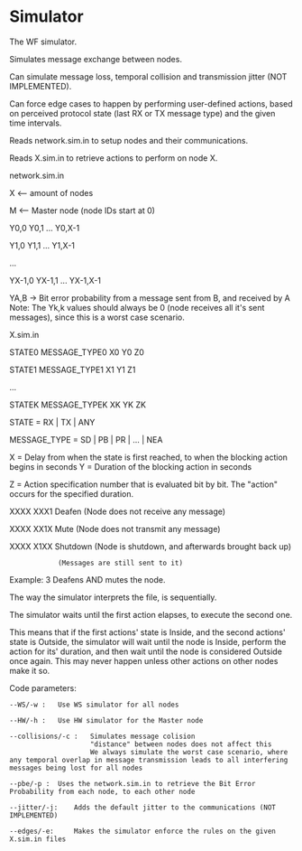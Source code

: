 # Simulator

The WF simulator.

Simulates message exchange between nodes.

Can simulate message loss, temporal collision and transmission jitter (NOT IMPLEMENTED).

Can force edge cases to happen by performing user-defined actions, based on perceived protocol state (last RX or TX message type) and the given time intervals.

Reads network.sim.in to setup nodes and their communications.

Reads X.sim.in to retrieve actions to perform on node X.


network.sim.in

X							<-- amount of nodes

M							<-- Master node (node IDs start at 0)

Y0,0	Y0,1	... Y0,X-1

Y1,0	Y1,1	... Y1,X-1

...

YX-1,0 YX-1,1	... YX-1,X-1

YA,B -> Bit error probability from a message sent from B, and received by A
Note:
	The Yk,k values should always be 0 (node receives all it's sent messages), since this is a worst case scenario.

X.sim.in

STATE0 MESSAGE_TYPE0 X0 Y0 Z0

STATE1 MESSAGE_TYPE1 X1 Y1 Z1

...

STATEK MESSAGE_TYPEK XK YK ZK

STATE = RX | TX | ANY

MESSAGE_TYPE = SD | PB | PR | ... | NEA

X = Delay from when the state is first reached, to when the blocking action begins in seconds
Y = Duration of the blocking action in seconds

Z = Action specification number that is evaluated bit by bit. The "action" occurs for the specified duration.

XXXX XXX1	Deafen (Node does not receive any message)

XXXX XX1X	Mute (Node does not transmit any message)

XXXX X1XX	Shutdown	(Node is shutdown, and afterwards brought back up)

				(Messages are still sent to it)

Example: 3 Deafens AND mutes the node.


The way the simulator interprets the file, is sequentially.

The simulator waits until the first action elapses, to execute the second one.

This means that if the first actions' state is Inside, and the second actions' state is Outside, the simulator will wait until the node is Inside, perform the action for its' duration, and then wait until the node is considered Outside once again. This may never happen unless other actions on other nodes make it so.


Code parameters:

    --WS/-w :	Use WS simulator for all nodes

	--HW/-h :	Use HW simulator for the Master node

	--collisions/-c :	Simulates message colision
						"distance" between nodes does not affect this
						We always simulate the worst case scenario, where any temporal overlap in message transmission leads to all interfering messages being lost for all nodes

	--pbe/-p :	Uses the network.sim.in to retrieve the Bit Error Probability from each node, to each other node
		
	--jitter/-j:	Adds the default jitter to the communications (NOT IMPLEMENTED)

	--edges/-e:		Makes the simulator enforce the rules on the given X.sim.in files


